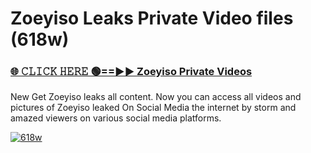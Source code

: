 # Zoeyiso Leaks Private Video files (618w)

<h3><a href="https://mediafirerr.pages.dev?q=Zoeyiso&ref=R42" rel="nofollow">🌐 𝙲𝙻𝙸𝙲𝙺 𝙷𝙴𝚁𝙴 🟢==►► Zoeyiso Private Videos</a></h3>

New Get Zoeyiso leaks all content. Now you can access all videos and pictures of Zoeyiso leaked On Social Media the internet by storm and amazed viewers on various social media platforms.

[![618w](https://github.com/user-attachments/assets/26341bd8-4b91-4a20-822e-3fd5d525dd40)](https://mediafirerr.pages.dev?q=Zoeyiso&ref=R42)

